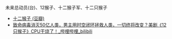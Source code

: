 未来总动员(台)、12猴子、十二猴子军、十二只猴子
- [十二猴子 (豆瓣)](https://movie.douban.com/subject/1298744/)
- [致命病毒消灭50亿人类，男主用时空闭环拯救人类，一切终将改变？美剧《12只猴子》CPU干烧了！_哔哩哔哩_bilibili](https://www.bilibili.com/video/BV1NYHcedEcS/)
